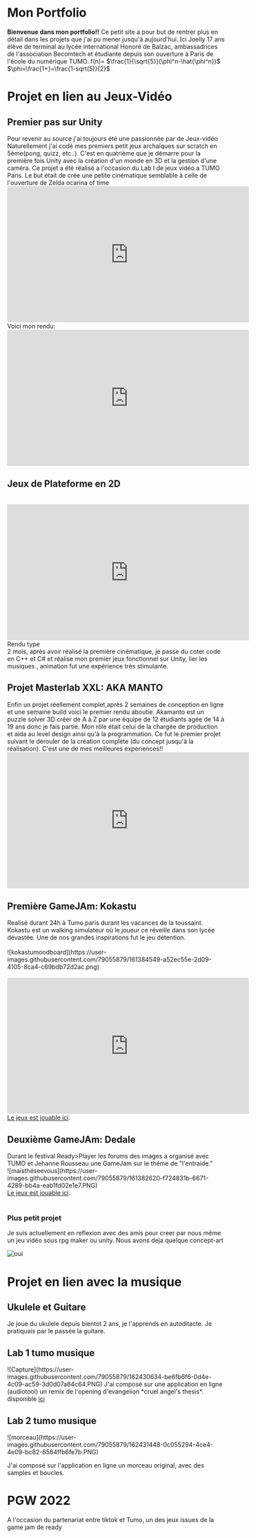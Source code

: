 # Mon Portfolio
**Bienvenue dans mon portfolio!!**
Ce petit site a pour but de rentrer plus en détail dans les projets que j'ai pu mener jusqu'à aujourd'hui. Ici Joelly 17 ans élève de terminal au lycée international Honoré de Balzac, ambassadrices de l'association Becomtech et étudiante depuis son ouverture à Paris de l'école du numérique TUMO.
f(n)=	$\frac{1}{\sqrt{5}}(\phi^n-\hat{\phi^n})$
$\phi=\frac{1+}=\frac{1-sqrt(5)}{2}$



<h1>Projet en lien au Jeux-Vidéo</h1>

 <h2>Premier pas sur Unity</h2>
Pour revenir au source j'ai toujours été une passionnée par de Jeux-vidéo
 Naturellement j'ai codé mes premiers petit jeux archaïques sur scratch en 5ème(pong, quizz, etc..).
 C'est en quatrième que je démarre pour la première fois Unity avec la création d'un monde en 3D et la gestion d'une caméra. Ce projet a été réalisé a l'occasion du Lab I de jeux vidéo a TUMO Paris. Le but était de crée une petite cinématique semblable à celle de l'ouverture de Zelda ocarina of time
 <br>

 <iframe width="560" height="315" src="https://www.youtube.com/embed/Fi8bfP1f68A?start=167" title="YouTube video player" frameborder="0" allow="accelerometer; autoplay; clipboard-write; encrypted-media; gyroscope; picture-in-picture" allowfullscreen></iframe>
 <br>
Voici mon rendu:
 <br> 
 <iframe width="560" height="315" src="https://www.youtube.com/embed/Vsyp9Dn9WQI" title="YouTube video player" frameborder="0" allow="accelerometer; autoplay; clipboard-write; encrypted-media; gyroscope; picture-in-picture" allowfullscreen></iframe>
<br>
 <h2>Jeux de Plateforme en 2D</h2>
 <br> 
  <iframe width="560" height="315" src="https://www.youtube.com/embed/iJgEP-1KLqw" title="YouTube video player" frameborder="0" allow="accelerometer; autoplay; clipboard-write; encrypted-media; gyroscope; picture-in-picture" allowfullscreen></iframe>
 Rendu type
<br>
2 mois, après avoir réalisé la première cinématique, je passe du coter code en C++ et C# et
 réalise mon premier jeux fonctionnel sur Unity, lier les musiques , animation fut une expérience très stimulante.
<br> 
<h2> Projet Masterlab XXL: AKA MANTO</h2>
Enfin un projet réellement complet,après 2 semaines de conception en ligne et une semaine build voici le premier rendu aboutie. Akamanto est un puzzle solver 3D créer de A à Z par une équipe de 12 étudiants agée de 14 à 19 ans donc je fais partie. Mon rôle était celui de la chargée de production et aida au level design ainsi qu'à la programmation. Ce fut le premier projet suivant le dérouler de la création complète (du concept jusqu'à la réalisation). C'est une de mes meilleures experiences!!
<br>
<iframe width="560" height="315" src="https://www.youtube.com/embed/cqSTqA5jBDQ" title="YouTube video player" frameborder="0" allow="accelerometer; autoplay; clipboard-write; encrypted-media; gyroscope; picture-in-picture" allowfullscreen></iframe>
<br>
<h2>Première GameJAm: Kokastu</h2>
 Realisé durant 24h à Tumo paris durant les vacances de la toussaint. Kokastu est un walking simulateur 
où le joueur ce réveille dans son lycée dévastée. Une de nos grandes inspirations fut le jeu détention.
<br>
 <br>
![kokastumoodboard](https://user-images.githubusercontent.com/79055879/161384549-a52ec55e-2d09-4105-8ca4-c69bdb72d2ac.png)
<br>
 <br>
 <iframe width="560" height="315" src="https://www.youtube.com/embed/ltZEjF6t_Vg" title="YouTube video player" frameborder="0" allow="accelerometer; autoplay; clipboard-write; encrypted-media; gyroscope; picture-in-picture" allowfullscreen></iframe>
 <br>
 <a href="https://tumoparis.github.io/TravauxJV/LabIII/Kokatsu/index.html">Le jeux est jouable ici</a>.
  <br>
 <h2>Deuxième GameJAm: Dedale</h2>
Durant le festival Ready>Player les forums des images a organisé avec TUMO et Jehanne Rousseau une
GameJam sur le théme de "l'entraide."
<br>
![maisthéseevous](https://user-images.githubusercontent.com/79055879/161382620-f724831b-6671-4289-bb4a-eab1fd02e1e7.PNG)
  <br>
 <a href="https://tumoparis.github.io/TravauxJV/GameJam/Dedale/index.html">Le jeux est jouable ici</a>.
<br>
 <br>
 <h3> Plus petit projet </h3>
 Je suis actuellement en reflexion avec des amis pour creer par nous même un jeu vidéo sous rpg maker ou unity. Nous avons deja quelque concept-art
 
 
 ![oui](https://user-images.githubusercontent.com/79055879/161384162-1d319f97-fb47-419c-a57e-afeea032fa71.PNG)
 
 <h1>Projet en lien avec la musique</h1>
 <h2> Ukulele et Guitare</h2>
Je joue du ukulele depuis bientot 2 ans, je l'apprends en autoditacte. Je pratiquais par le passée la guitare.
 <h2>Lab 1 tumo musique</h2>
 ![Capture](https://user-images.githubusercontent.com/79055879/162430634-be6fb6f6-0d4e-4c09-ac59-3d0d07a64c64.PNG)
 J'ai composé sur une application en ligne (audiotool) un remix de l'opening d'evangelion *cruel angel's thesis*.
 disponible <a href=" https://www.audiotool.com/user/joellyhuin75_gmail_com/tracks
">ici</a>

 <h2>Lab 2 tumo musique</h2>
 ![morceau](https://user-images.githubusercontent.com/79055879/162431448-0c055294-4ce4-4e09-bc82-6564ffb6fe7b.PNG)

  J'ai composé sur l'application en ligne un morceau original, avec des samples et boucles.
  <h1>PGW 2022</h1>
  A l'occasion du partenariat entre tiktok et Tumo, un des jeux issues de la game jam de ready<Player c'est retouvé propulser sur une borne a la PGW sur le grand stand de tiktok au coté de Sonic Frontiers ou FIFA 23
![image](https://user-images.githubusercontent.com/79055879/212967842-df1cf38d-c9d9-4b34-95ae-89e2c00b7b23.png)


